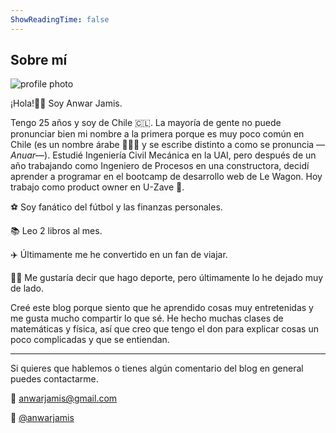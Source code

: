 ```yaml
---
ShowReadingTime: false
---
```

## Sobre mí

![profile photo](/profile_photo.png)

¡Hola!✌🏼 Soy Anwar Jamis.

Tengo 25 años y soy de Chile 🇨🇱. La mayoría de gente no puede pronunciar bien mi nombre a la primera porque es muy poco común en Chile (es un nombre árabe 👳🏾‍♂️ y se escribe distinto a como se pronuncia —*Anuar*—). Estudié Ingeniería Civil Mecánica en la UAI, pero después de un año trabajando como Ingeniero de Procesos en una constructora, decidí aprender a programar en el bootcamp de desarrollo web de Le Wagon. Hoy trabajo como product owner en U-Zave 🚀.

⚽️ Soy fanático del fútbol y las finanzas personales.

📚 Leo 2 libros al mes.

✈️ Últimamente me he convertido en un fan de viajar.

🏋🏽 Me gustaría decir que hago deporte, pero últimamente lo he dejado muy de lado.

Creé este blog porque siento que he aprendido cosas muy entretenidas y me gusta mucho compartir lo que sé. He hecho muchas clases de matemáticas y física, así que creo que tengo el don para explicar cosas un poco complicadas y que se entiendan.

---

Si quieres que hablemos o tienes algún comentario del blog en general puedes contactarme.

💌 anwarjamis@gmail.com

📲 [@anwarjamis](https://instagram.com/anwarjamis)
